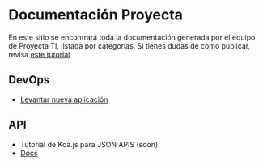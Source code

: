 # Documentación Proyecta

En este sitio se encontrará toda la documentación generada por el equipo de Proyecta TI, listada por categorías.
Si tienes dudas de como publicar, revisa [este tutorial](http://docs.trabajosproyecta.cl/how-to.html)

## DevOps

- [Levantar nueva aplicación](http://docs.trabajosproyecta.cl/devops/levantar-nueva-aplicacion.html)

## API

- Tutorial de  Koa.js para JSON APIS (soon).
- [Docs](/API/index)